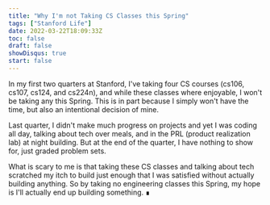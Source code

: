 ```yaml
---
title: "Why I'm not Taking CS Classes this Spring"
tags: ["Stanford Life"]
date: 2022-03-22T18:09:33Z
toc: false
draft: false
showDisqus: true
start: false
---
```


In my first two quarters at Stanford, I've taking four CS courses (cs106, cs107, cs124, and cs224n), and while these classes where enjoyable, I won't be taking any this Spring. This is in part because I simply won't have the time, but also an intentional decision of mine.  

Last quarter, I didn't make much progress on projects and yet I was coding all day, talking about tech over meals, and in the PRL (product realization lab) at night building. But at the end of the quarter, I have nothing to show for, just graded problem sets.  

What is scary to me is that taking these CS classes and talking about tech scratched my itch to build just enough that I was satisfied without actually building anything. So by taking no engineering classes this Spring, my hope is I'll actually end up building something. ∎